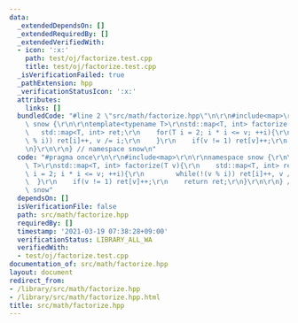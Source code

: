 ```yaml
---
data:
  _extendedDependsOn: []
  _extendedRequiredBy: []
  _extendedVerifiedWith:
  - icon: ':x:'
    path: test/oj/factorize.test.cpp
    title: test/oj/factorize.test.cpp
  _isVerificationFailed: true
  _pathExtension: hpp
  _verificationStatusIcon: ':x:'
  attributes:
    links: []
  bundledCode: "#line 2 \"src/math/factorize.hpp\"\n\r\n#include<map>\r\n\r\nnamespace\
    \ snow {\r\n\r\ntemplate<typename T>\r\nstd::map<T, int> factorize(T v){\r\n \
    \   std::map<T, int> ret;\r\n    for(T i = 2; i * i <= v; ++i){\r\n        while(!(v\
    \ % i)) ret[i]++, v /= i;\r\n    }\r\n    if(v != 1) ret[v]++;\r\n    return ret;\r\
    \n}\r\n\r\n} // namespace snow\n"
  code: "#pragma once\r\n\r\n#include<map>\r\n\r\nnamespace snow {\r\n\r\ntemplate<typename\
    \ T>\r\nstd::map<T, int> factorize(T v){\r\n    std::map<T, int> ret;\r\n    for(T\
    \ i = 2; i * i <= v; ++i){\r\n        while(!(v % i)) ret[i]++, v /= i;\r\n  \
    \  }\r\n    if(v != 1) ret[v]++;\r\n    return ret;\r\n}\r\n\r\n} // namespace\
    \ snow"
  dependsOn: []
  isVerificationFile: false
  path: src/math/factorize.hpp
  requiredBy: []
  timestamp: '2021-03-19 07:38:28+09:00'
  verificationStatus: LIBRARY_ALL_WA
  verifiedWith:
  - test/oj/factorize.test.cpp
documentation_of: src/math/factorize.hpp
layout: document
redirect_from:
- /library/src/math/factorize.hpp
- /library/src/math/factorize.hpp.html
title: src/math/factorize.hpp
---
```


